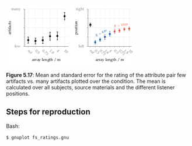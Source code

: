 ![Fig 5.17](fig5_17.png)

**Figure 5.17**: Mean and standard error
for the rating of the attribute pair few
artifacts vs. many artifacts plotted over
the condition. The mean is calculated
over all subjects, source materials and
the different listener positions.

## Steps for reproduction

Bash:
```Bash
$ gnuplot fs_ratings.gnu
```

